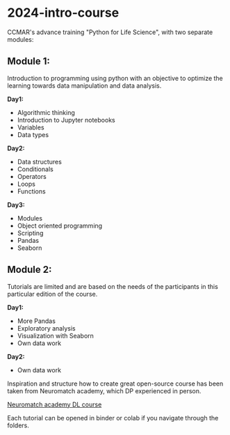 # 2024-intro-course
CCMAR's advance training "Python for Life Science", with two separate modules:

## Module 1:
Introduction to programming using python with an objective to optimize the learning towards data manipulation and data analysis.

**Day1:**
* Algorithmic thinking
* Introduction to Jupyter notebooks
* Variables
* Data types

**Day2:**
* Data structures
* Conditionals
* Operators
* Loops
* Functions

**Day3:**
* Modules
* Object oriented programming
* Scripting
* Pandas
* Seaborn

## Module 2:
Tutorials are limited and are based on the needs of the participants in this particular edition of the course.

**Day1:**
* More Pandas
* Exploratory analysis
* Visualization with Seaborn
* Own data work

**Day2:**
* Own data work


Inspiration and structure how to create great open-source course has been taken from Neuromatch academy, which DP experienced in person.

[Neuromatch academy DL course](https://github.com/NeuromatchAcademy/course-content-dl)

Each tutorial can be opened in binder or colab if you navigate through the folders.

